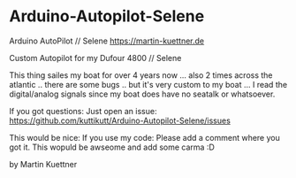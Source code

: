 # Arduino-Autopilot-Selene
Arduino AutoPilot // Selene https://martin-kuettner.de

Custom Autopilot for my Dufour 4800 // Selene 

This thing sailes my boat for over 4 years now ... also 2 times across the atlantic .. there are some bugs .. but it's very custom to my boat ... 
I read the digital/analog signals since my boat does have no seatalk or whatsoever. 

If you got questions: Just open an issue: https://github.com/kuttikutt/Arduino-Autopilot-Selene/issues

This would be nice: If you use my code: Please add a comment where you got it. This wopuld be awseome and add some carma :D

by Martin Kuettner
